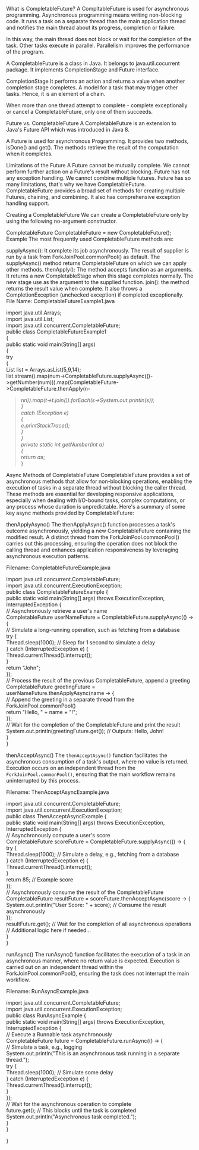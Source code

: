 What is CompletableFuture?
A CompltableFuture is used for asynchronous programming. Asynchronous programming means writing non-blocking code. It runs a task on a separate thread than the main application thread and notifies the main thread about its progress, completion or failure.

In this way, the main thread does not block or wait for the completion of the task. Other tasks execute in parallel. Parallelism improves the performance of the program.

A CompletableFuture is a class in Java. It belongs to java.util.cocurrent package. It implements CompletionStage and Future interface.

CompletionStage
It performs an action and returns a value when another completion stage completes.
A model for a task that may trigger other tasks.
Hence, it is an element of a chain.

When more than one thread attempt to complete - complete exceptionally or cancel a CompletableFuture, only one of them succeeds.

Future vs. CompletableFuture
A CompletableFuture is an extension to Java's Future API which was introduced in Java 8.

A Future is used for asynchronous Programming. It provides two methods, isDone() and get(). The methods retrieve the result of the computation when it completes.

Limitations of the Future
A Future cannot be mutually complete.
We cannot perform further action on a Future's result without blocking.
Future has not any exception handling.
We cannot combine multiple futures.
Future has so many limitations, that's why we have CompletableFuture. CompletableFuture provides a broad set of methods for creating multiple Futures, chaining, and combining. It also has comprehensive exception handling support.

Creating a CompletableFuture
We can create a CompletableFuture only by using the following no-argument constructor.

CompletableFuture<String> CompletableFuture = new CompletableFuture<String>();  
Example
The most frequently used CompletableFuture methods are:

supplyAsync(): It complete its job asynchronously. The result of supplier is run by a task from ForkJoinPool.commonPool() as default. The supplyAsync() method returns CompletableFuture on which we can apply other methods.
thenApply(): The method accepts function as an arguments. It returns a new CompletableStage when this stage completes normally. The new stage use as the argument to the supplied function.
join(): the method returns the result value when complete. It also throws a CompletionException (unchecked exception) if completed exceptionally.
File Name: CompletableFutureExample1.java


import java.util.Arrays;  
import java.util.List;  
import java.util.concurrent.CompletableFuture;  
public class CompletableFutureExample1   
{  
public static void main(String[] args)   
{  
try  
{  
List<Integer> list = Arrays.asList(5,9,14);  
list.stream().map(num->CompletableFuture.supplyAsync(()->getNumber(num))).map(CompletableFuture->CompletableFuture.thenApply(n-  
>n*n)).map(t->t.join()).forEach(s->System.out.println(s));  
}  
catch (Exception e)  
{  
e.printStackTrace();  
}  
}  
private static int getNumber(int a)  
{  
return a*a;  
}


Async Methods of CompletableFuture
CompletableFuture provides a set of asynchronous methods that allow for non-blocking operations, enabling the execution of tasks in a separate thread without blocking the caller thread. These methods are essential for developing responsive applications, especially when dealing with I/O-bound tasks, complex computations, or any process whose duration is unpredictable. Here's a summary of some key async methods provided by CompletableFuture:

thenApplyAsync()
The thenApplyAsync() function processes a task's outcome asynchronously, yielding a new CompletableFuture containing the modified result. A distinct thread from the ForkJoinPool.commonPool() carries out this processing, ensuring the operation does not block the calling thread and enhances application responsiveness by leveraging asynchronous execution patterns.

Filename: CompletableFutureExample.java

import java.util.concurrent.CompletableFuture;  
import java.util.concurrent.ExecutionException;  
public class CompletableFutureExample {  
    public static void main(String[] args) throws ExecutionException, InterruptedException {  
        // Asynchronously retrieve a user's name  
        CompletableFuture<string> userNameFuture = CompletableFuture.supplyAsync(() -> {  
            // Simulate a long-running operation, such as fetching from a database  
            try {  
                Thread.sleep(1000); // Sleep for 1 second to simulate a delay  
            } catch (InterruptedException e) {  
                Thread.currentThread().interrupt();  
            }  
            return "John";  
        });  
        // Process the result of the previous CompletableFuture, append a greeting  
        CompletableFuture<string> greetingFuture = userNameFuture.thenApplyAsync(name -> {  
            // Append the greeting in a separate thread from the ForkJoinPool.commonPool()  
            return "Hello, " + name + "!";  
        });  
        // Wait for the completion of the CompletableFuture and print the result  
        System.out.println(greetingFuture.get()); // Outputs: Hello, John!  
    }  
}  
</string></string>  

thenAcceptAsync()
The `thenAcceptAsync()` function facilitates the asynchronous consumption of a task's output, where no value is returned. Execution occurs on an independent thread from the `ForkJoinPool.commonPool()`, ensuring that the main workflow remains uninterrupted by this process.

Filename: ThenAcceptAsyncExample.java

import java.util.concurrent.CompletableFuture;  
import java.util.concurrent.ExecutionException;  
public class ThenAcceptAsyncExample {  
    public static void main(String[] args) throws ExecutionException, InterruptedException {  
        // Asynchronously compute a user's score  
        CompletableFuture<integer> scoreFuture = CompletableFuture.supplyAsync(() -> {  
            try {  
                Thread.sleep(1000); // Simulate a delay, e.g., fetching from a database  
            } catch (InterruptedException e) {  
                Thread.currentThread().interrupt();  
            }  
            return 85; // Example score  
        });  
        // Asynchronously consume the result of the CompletableFuture  
        CompletableFuture<void> resultFuture = scoreFuture.thenAcceptAsync(score -> {  
            System.out.println("User Score: " + score); // Consume the result asynchronously  
        });  
        resultFuture.get(); // Wait for the completion of all asynchronous operations  
        // Additional logic here if needed...  
    }  
}  
</void></integer>  

runAsync()
The runAsync() function facilitates the execution of a task in an asynchronous manner, where no return value is expected. Execution is carried out on an independent thread within the ForkJoinPool.commonPool(), ensuring the task does not interrupt the main workflow.

Filename: RunAsyncExample.java

import java.util.concurrent.CompletableFuture;  
import java.util.concurrent.ExecutionException;  
public class RunAsyncExample {  
    public static void main(String[] args) throws ExecutionException, InterruptedException {  
        // Execute a Runnable task asynchronously  
        CompletableFuture<void> future = CompletableFuture.runAsync(() -> {  
            // Simulate a task, e.g., logging  
            System.out.println("This is an asynchronous task running in a separate thread.");  
            try {  
                Thread.sleep(1000); // Simulate some delay  
            } catch (InterruptedException e) {  
                Thread.currentThread().interrupt();  
            }  
        });  
        // Wait for the asynchronous operation to complete  
        future.get(); // This blocks until the task is completed  
        System.out.println("Asynchronous task completed.");  
    }  
}  
</void>  


}  
